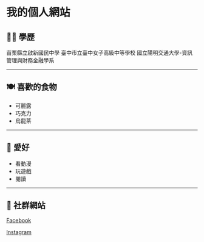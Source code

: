 # 我的個人網站

## 👩‍🎓 學歷
苗栗縣立啟新國民中學
臺中市立臺中女子高級中等學校
國立陽明交通大學-資訊管理與財務金融學系

---

## 🍽 喜歡的食物
- 可麗露
- 巧克力
- 烏龍茶

---

## 🎨 愛好
- 看動漫
- 玩遊戲
- 閱讀

---

## 🔗 社群網站
[Facebook](https://www.facebook.com/profile.php?id=100011524573715&locale=zh_TW)

[Instagram](https://www.instagram.com/star_0990/)

